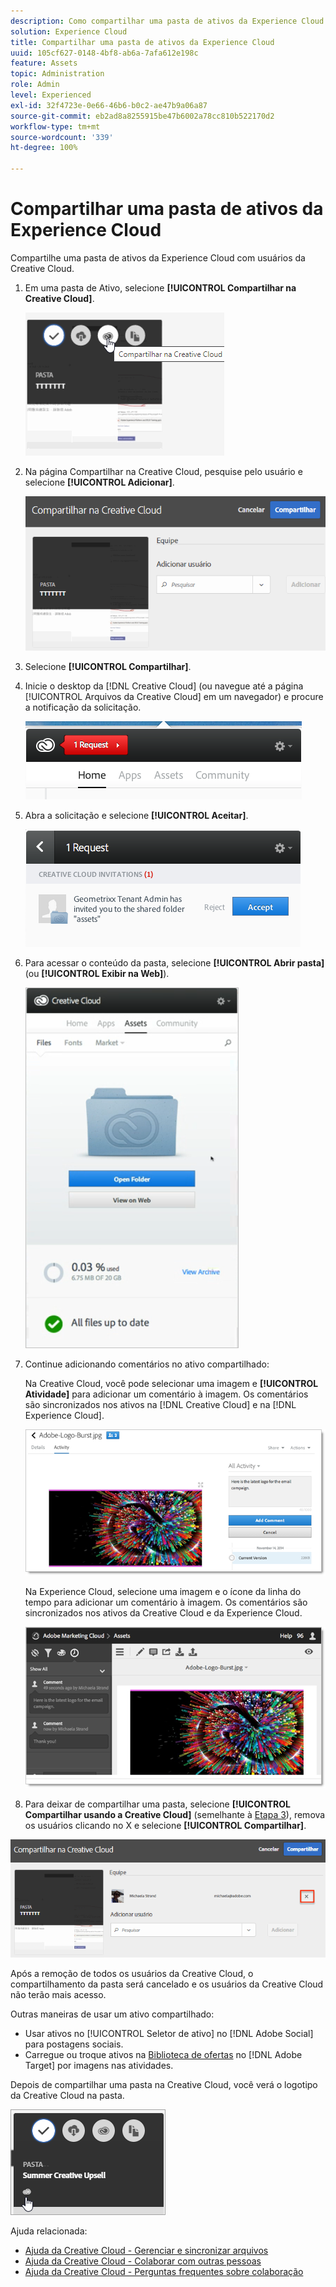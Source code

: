 ```yaml
---
description: Como compartilhar uma pasta de ativos da Experience Cloud com usuários da Creative Cloud.
solution: Experience Cloud
title: Compartilhar uma pasta de ativos da Experience Cloud
uuid: 105cf627-0148-4bf8-ab6a-7afa612e198c
feature: Assets
topic: Administration
role: Admin
level: Experienced
exl-id: 32f4723e-0e66-46b6-b0c2-ae47b9a06a87
source-git-commit: eb2ad8a8255915be47b6002a78cc810b522170d2
workflow-type: tm+mt
source-wordcount: '339'
ht-degree: 100%

---
```


# Compartilhar uma pasta de ativos da Experience Cloud

Compartilhe uma pasta de ativos da Experience Cloud com usuários da Creative Cloud.

1. Em uma pasta de Ativo, selecione **[!UICONTROL Compartilhar na Creative Cloud]**.

   ![Compartilhar na Creative Cloud](assets/asset-share-cc.png)
1. Na página Compartilhar na Creative Cloud, pesquise pelo usuário e selecione **[!UICONTROL Adicionar]**.

   ![Adicionar um usuário da Creative Cloud](assets/asset-share-cc-page.png)

1. Selecione **[!UICONTROL Compartilhar]**.
1. Inicie o desktop da [!DNL Creative Cloud] (ou navegue até a página [!UICONTROL Arquivos da Creative Cloud] em um navegador) e procure a notificação da solicitação.

   ![Notificação de solicitação](assets/cc_share_request.png)
1. Abra a solicitação e selecione **[!UICONTROL Aceitar]**.

   ![Aceitar solicitação](assets/cc_share_accept.png)
1. Para acessar o conteúdo da pasta, selecione **[!UICONTROL Abrir pasta]** (ou **[!UICONTROL Exibir na Web]**).

   ![Exibir na Web](assets/creative_cloud_open_folder.png)
1. Continue adicionando comentários no ativo compartilhado:

   Na Creative Cloud, você pode selecionar uma imagem e **[!UICONTROL Atividade]** para adicionar um comentário à imagem. Os comentários são sincronizados nos ativos na [!DNL Creative Cloud] e na [!DNL Experience Cloud].

   ![Adicionar um comentário na imagem](assets/asset_comment_cc.png)

   Na Experience Cloud, selecione uma imagem e o ícone da linha do tempo para adicionar um comentário à imagem. Os comentários são sincronizados nos ativos da Creative Cloud e da Experience Cloud.

   ![Adicionar um comentário na imagem](assets/asset_comment_mac.png)

1. Para deixar de compartilhar uma pasta, selecione **[!UICONTROL Compartilhar usando a Creative Cloud]** (semelhante à [Etapa 3](t-share-creative-cloud.md#step_BA17CFA185284641A9B878BA29551996)), remova os usuários clicando no X e selecione **[!UICONTROL Compartilhar]**.

![Deixar de compartilhar uma pasta](assets/asset_remove_user.png)

Após a remoção de todos os usuários da Creative Cloud, o compartilhamento da pasta será cancelado e os usuários da Creative Cloud não terão mais acesso.

Outras maneiras de usar um ativo compartilhado:

* Usar ativos no [!UICONTROL Seletor de ativo] no [!DNL Adobe Social] para postagens sociais.
* Carregue ou troque ativos na [Biblioteca de ofertas](https://experienceleague.adobe.com/docs/target/using/experiences/offers/manage-content.html?lang=pt-BR) no [!DNL Adobe Target] por imagens nas atividades.

Depois de compartilhar uma pasta na Creative Cloud, você verá o logotipo da Creative Cloud na pasta.

![Logotipo da Creative Cloud na pasta](assets/asset-cc-logo.png)

Ajuda relacionada:

* [Ajuda da Creative Cloud - Gerenciar e sincronizar arquivos](https://helpx.adobe.com/br/creative-cloud/help/sync-creative-cloud-files.html)
* [Ajuda da Creative Cloud - Colaborar com outras pessoas](https://helpx.adobe.com/br/creative-cloud/help/collaboration.html)
* [Ajuda da Creative Cloud - Perguntas frequentes sobre colaboração](https://helpx.adobe.com/br/creative-cloud/help/collaboration-faq.html)
